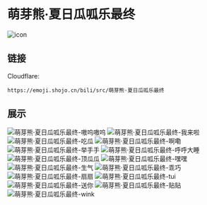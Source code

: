 # 萌芽熊·夏日瓜呱乐最终
![icon](https://emoji.shojo.cn/bili/src/萌芽熊·夏日瓜呱乐最终/icon.png)
## 链接
Cloudflare:
```
https://emoji.shojo.cn/bili/src/萌芽熊·夏日瓜呱乐最终
```
## 展示
![萌芽熊·夏日瓜呱乐最终-嗷呜嗷呜](https://emoji.shojo.cn/bili/src/萌芽熊·夏日瓜呱乐最终/萌芽熊·夏日瓜呱乐最终-嗷呜嗷呜.png)
![萌芽熊·夏日瓜呱乐最终-我来啦](https://emoji.shojo.cn/bili/src/萌芽熊·夏日瓜呱乐最终/萌芽熊·夏日瓜呱乐最终-我来啦.png)
![萌芽熊·夏日瓜呱乐最终-吃瓜](https://emoji.shojo.cn/bili/src/萌芽熊·夏日瓜呱乐最终/萌芽熊·夏日瓜呱乐最终-吃瓜.png)
![萌芽熊·夏日瓜呱乐最终-啊嘞](https://emoji.shojo.cn/bili/src/萌芽熊·夏日瓜呱乐最终/萌芽熊·夏日瓜呱乐最终-啊嘞.png)
![萌芽熊·夏日瓜呱乐最终-举手手](https://emoji.shojo.cn/bili/src/萌芽熊·夏日瓜呱乐最终/萌芽熊·夏日瓜呱乐最终-举手手.png)
![萌芽熊·夏日瓜呱乐最终-呼呼大睡](https://emoji.shojo.cn/bili/src/萌芽熊·夏日瓜呱乐最终/萌芽熊·夏日瓜呱乐最终-呼呼大睡.png)
![萌芽熊·夏日瓜呱乐最终-顶瓜瓜](https://emoji.shojo.cn/bili/src/萌芽熊·夏日瓜呱乐最终/萌芽熊·夏日瓜呱乐最终-顶瓜瓜.png)
![萌芽熊·夏日瓜呱乐最终-嘿嘿](https://emoji.shojo.cn/bili/src/萌芽熊·夏日瓜呱乐最终/萌芽熊·夏日瓜呱乐最终-嘿嘿.png)
![萌芽熊·夏日瓜呱乐最终-生气](https://emoji.shojo.cn/bili/src/萌芽熊·夏日瓜呱乐最终/萌芽熊·夏日瓜呱乐最终-生气.png)
![萌芽熊·夏日瓜呱乐最终-乖巧](https://emoji.shojo.cn/bili/src/萌芽熊·夏日瓜呱乐最终/萌芽熊·夏日瓜呱乐最终-乖巧.png)
![萌芽熊·夏日瓜呱乐最终-扇扇](https://emoji.shojo.cn/bili/src/萌芽熊·夏日瓜呱乐最终/萌芽熊·夏日瓜呱乐最终-扇扇.png)
![萌芽熊·夏日瓜呱乐最终-tui](https://emoji.shojo.cn/bili/src/萌芽熊·夏日瓜呱乐最终/萌芽熊·夏日瓜呱乐最终-tui.png)
![萌芽熊·夏日瓜呱乐最终-送你](https://emoji.shojo.cn/bili/src/萌芽熊·夏日瓜呱乐最终/萌芽熊·夏日瓜呱乐最终-送你.png)
![萌芽熊·夏日瓜呱乐最终-贴贴](https://emoji.shojo.cn/bili/src/萌芽熊·夏日瓜呱乐最终/萌芽熊·夏日瓜呱乐最终-贴贴.png)
![萌芽熊·夏日瓜呱乐最终-wink](https://emoji.shojo.cn/bili/src/萌芽熊·夏日瓜呱乐最终/萌芽熊·夏日瓜呱乐最终-wink.png)
